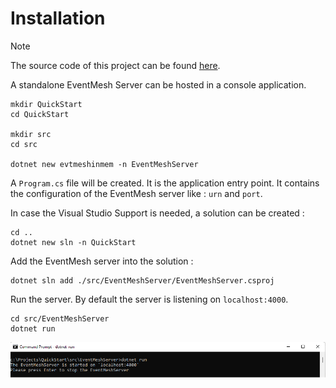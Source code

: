 # Installation

> [!NOTE]
> The source code of this project can be found [here](https://github.com/simpleidserver/FaasNet/tree/master/samples/EventMeshServerInMemory).

A standalone EventMesh Server can be hosted in a console application.

```
mkdir QuickStart
cd QuickStart

mkdir src
cd src

dotnet new evtmeshinmem -n EventMeshServer
```

A `Program.cs` file will be created. It is the application entry point. It contains the configuration of the EventMesh server like : `urn` and `port`.

In case the Visual Studio Support is needed, a solution can be created :

```
cd ..
dotnet new sln -n QuickStart
```

Add the EventMesh server into the solution :

```
dotnet sln add ./src/EventMeshServer/EventMeshServer.csproj
```

Run the server. By default the server is listening on `localhost:4000`.

```
cd src/EventMeshServer
dotnet run
```

![Architecture](images/installation-1.png)